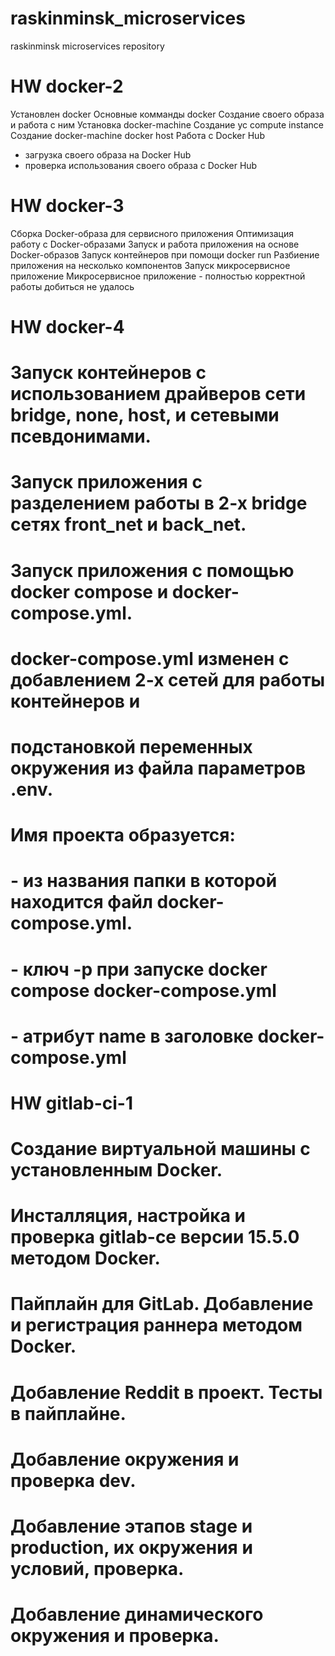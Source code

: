 # raskinminsk_microservices
raskinminsk microservices repository

# HW docker-2
Установлен docker
Основные комманды docker
Создание своего образа и работа с ним
Установка docker-machine
Создание yc compute instance
Создание docker-machine docker host
Работа с Docker Hub
- загрузка своего образа на Docker Hub
- проверка использования своего образа с Docker Hub

# HW docker-3
Сборка Docker-образа для сервисного приложения
Оптимизация работу с Docker-образами
Запуск и работа приложения на основе Docker-образов
Запуск контейнеров при помощи docker run
Разбиение приложения на несколько компонентов
Запуск микросервисное приложение
Микросервисное приложение - полностью корректной работы добиться не удалось

# HW docker-4
# Запуск контейнеров с использованием драйверов сети bridge, none, host, и сетевыми псевдонимами.
# Запуск приложения с разделением работы в 2-х bridge сетях front_net и back_net.
# Запуск приложения с помощью docker compose и docker-compose.yml.
# docker-compose.yml изменен с добавлением 2-х сетей для работы контейнеров и
# подстановкой  переменных окружения из файла параметров .env.
# Имя проекта образуется:
# - из названия папки в которой находится файл docker-compose.yml.
# - ключ -p при запуске docker compose docker-compose.yml
# - атрибут name в заголовке docker-compose.yml

# HW gitlab-ci-1
# Создание виртуальной машины с установленным Docker.
# Инсталляция, настройка и проверка gitlab-ce версии 15.5.0 методом Docker.
# Пайплайн для GitLab. Добавление и регистрация раннера методом Docker.
# Добавление Reddit в проект. Тесты в пайплайне.
# Добавление окружения и проверка dev.
# Добавление этапов stage и production, их окружения и условий, проверка.
# Добавление динамического окружения и проверка.
